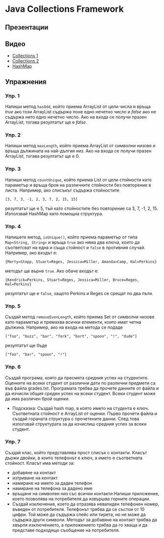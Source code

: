# Java Collections Framework

## Презентации


## Видео
* [Collections 1](https://drive.google.com/file/d/1Cr6YC_ZW65Epf2SgfV0FeHMJxjRGb6z2/view?usp=sharing)
* [Collections 2](https://drive.google.com/file/d/1ToFuOPHyh_kCZclZaFCPDcC-cXOt6u6f/view?usp=sharing)
* [HashMap](https://drive.google.com/file/d/1BKfUeexh_6M7SbjxtiqIxMZfL07HEYEV/view?usp=sharing)

## Упражнения

### Упр. 1
Напиши метод `hasOdd`, който приема ArrayList от цели числа и връща *true* ако този ArrayList съдържа поне едно нечетно число и *false* ако не съдържа нито едно нечетно число. Ако на входа се получи празен ArrayList, тогава резултатът ще е *false*. 

### Упр. 2
Напиши метод `maxLength`, който приема ArrayList от символни низове и връща дължината на най-дългия низ. Ако на входа се получи празен ArrayList, тогава резултатът ще е 0. 

### Упр. 3
Напиши метод `countUnique`, който приема List от цели стойности като параметър и връща броя на различните стойности без повторение в листа. Например, ако списъкът съдържа стойностите 
```
[3, 7, 3, -1, 2, 3, 7, 2, 15, 15]
```
резултатът ще е 5, тъй като стойностите без повторение са 3, 7, -1, 2, 15. Използвай HashMap като помощна структура.

### Упр. 4
Напишете метод, `isUnique()`, който приема параметър от типа `Map<String, String>` и връща `true` ако няма два ключа, които да съответсват на една и съща стойност и `false` в противния случай. Например, ако входът е:
```
{Marty=Stepp, Stuart=Reges, Jessica=Miller, Amanda=Camp, Hal=Perkins}
```
методът ще върне `true`. Ако обаче входът е:
```
{Kendrick=Perkins, Stuart=Reges, Jessica=Miller, Bruce=Reges, Hal=Perkins}
```
резултатът ще е `false`, защото Perkins и Reges се срещат по два пъти.

### Упр. 5
Създай метод `removeEvenLength`, който приема Set от символни низове като параметър и премахва всички елементи, които имат четна дължина. Например, ако на входа на метода се подаде
```
["foo", "buzz", "bar", "fork", "bort", "spoon", "!", "dude"]
```
резултатът ще бъде
```
["foo", "bar", "spoon", "!"]
```

### Упр. 6
Създай програма, която да пресмята средния успех на студентите. Оценките на всеки студент от различни дати по различни предмети са във файла grades.txt. Програмата трябва да прочете данните от файла и да изчисли общия среден успех на всеки студент. Всеки студент може да има различен брой оценки.
* Подсказка: Създай hash map, в която името на студента е ключ. Съответната стойност е ArrayList от оценки. Първо прочети файла и създай гораната структура с прочетените данни. След това използвай структурата за да изчислиш средния успех за всеки студент.

### Упр. 7
Създай клас, който представлява прост списък с контакти. Класът държи двойки, в които телефонът е ключ, а името е съответната стойност. Класът има методи за:
 * добавяне на контакт
 * изтриване на контакт
 * намиране на името за даден телефон
 * намиране на телефона за дадено име
 * връщане на символен низ със всички контакти
 Напиши приложение, което позволява на потребителя да извършва горните операции.
 * Създай изключение, което да отразява невалиден телефонен номер, въведен от потребителя. Телефонът трябва да се състои от 10 цифри. Той може да съдържа спейс или тирета, но не може да съдържа други символи. Методът за добавяне на контакт трябва да хвърля изключението, а приложението трябва да го хваща и да представя подходящо съобщение на потребителя.